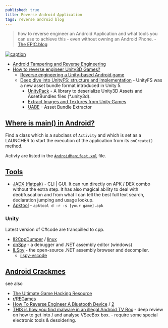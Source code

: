 ```yaml
---
published: true
title: Reverse Android Application
tags: reverse android blog
---
```

> how to reverse engineer an Android Application and what tools you can use to achieve this - even without owning an Android Phone. - [ The EPIC.blog](https://epic.blog/reverse-engineering/2020/07/27/reverse-engineering-android-app.html)

[![caption](https://scrapecrow.com/images/banner-machines.png)](https://scrapecrow.com/reverse-engineering-intro.html)


- [Android Tampering and Reverse Engineering](https://github.com/OWASP/owasp-mastg/blob/master/Document/0x05c-Reverse-Engineering-and-Tampering.md)
- [How to reverse engineer Unity3D Games?](https://medium.com/game-tech-tutorial/how-to-reverse-engineer-unity3d-games-67648f9329da)
	- [Reverse engineering a Unity-based Android game](https://palant.info/2021/02/18/reverse-engineering-a-unity-based-android-game/)
    - [Deep dive into UnityFS: structure and implementation](https://www.imbushuo.net/blog/archives/505) - UnityFS was a new asset bundle format introduced in Unity 5.
		- [UnityPack](https://github.com/HearthSim/UnityPack) - A library to deserialize Unity3D Assets and AssetBundles files (*.unity3d).
		- [Extract Images and Textures from Unity Games](https://www.youtube.com/watch?v=NApkADJe3a4)
		- [UABE](https://github.com/SeriousCache/UABE) - Asset Bundle Extractor
        

## [Where is main() in Android?](https://stackoverflow.com/questions/9293329/where-is-main-in-android)
Find a class which is a subclass of `Activity` and which is set as a LAUNCHER to start the execution of the application from its `onCreate()` method.

Activty are listed in the [`AndroidManifest.xml`](https://developer.android.com/studio/debug/apk-analyzer) file.

## [Tools](https://epic.blog/reverse-engineering/2020/07/27/reverse-engineering-android-app.html)
- [JADX (flatpak)](https://github.com/skylot/jadx) - CLI | GUI. It can run directly on APK / DEX combo without the extra step. It has also magical ability to deal with deobfuscation and from what I can tell the best full text search, declaration jumping and usage lookup.
- [Apktool](https://ibotpeaches.github.io/Apktool/install/) - `apktool d -r -s [your game].apk`

### Unity
Latest version of C#code are transpilled to cpp.

- [Il2CppDumper](https://github.com/Perfare/Il2CppDumper/releases/tag/v6.6.2) / [linux](https://www.andnixsh.com/2020/04/il2cppdumper-v621-net-core-for-macos.html)
- [dnSpy](https://github.com/dnSpy/dnSpy) -  a debugger and .NET assembly editor (windows)
- [ILSpy](https://github.com/icsharpcode/ILSpy) - the open-source .NET assembly browser and decompiler.
	- [ilspy-vscode](https://marketplace.visualstudio.com/items?itemName=icsharpcode.ilspy-vscode)
    
## [Android Crackmes](https://github.com/OWASP/owasp-mastg/blob/master/Document/0x08b-Reference-Apps.md#android-crackmes)

see also
- [The Ultimate Game Hacking Resource](https://github.com/dsasmblr/game-hacking)
- [r/REGames](https://www.reddit.com/r/REGames/)
- [How To Reverse Engineer A Bluetooth Device](https://www.youtube.com/watch?v=NIBmiPtCDdM) / [2](https://www.youtube.com/watch?v=e3VwPb72Bbgm)
- [THIS is how you find malware in an illegal Android TV Box](https://www.youtube.com/watch?v=vIuT7rJgc8w) - deep review on how to get into / and analyse VSeeBox box. - require some special electronic tools & desoldering.
